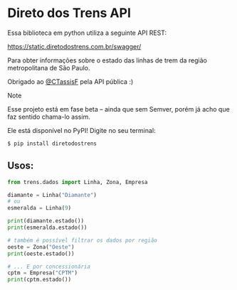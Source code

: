 # Direto dos Trens API

Essa biblioteca em python utiliza a seguinte API REST:
 
https://static.diretodostrens.com.br/swagger/

Para obter informações sobre o estado das linhas de trem da região metropolitana de São Paulo.

Obrigado ao [@CTassisF](https://github.com/CTassisF) pela API pública :)

> [!NOTE]
> Esse projeto está em fase beta – ainda que sem Semver, porém já acho que faz sentido chama-lo assim.
>
> Ele está disponível no PyPI! Digite no seu terminal:
    
```sh
$ pip install diretodostrens
```

## Usos:
    
```python
from trens.dados import Linha, Zona, Empresa

diamante = Linha("Diamante")
# ou
esmeralda = Linha(9)

print(diamante.estado())
print(esmeralda.estado())

# também é possível filtrar os dados por região
oeste = Zona("Oeste")
print(oeste.estado())

# ... E por concessionária
cptm = Empresa("CPTM")
print(cptm.estado())
```